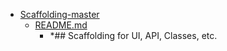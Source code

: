 - <a href = "E:\Node_projects\Node_Way\ArchivTSH_2\ArhivTimur_2\Scaffolding-master\cat.Scaffolding-master\dir.Scaffolding-master.md">Scaffolding-master</a>
    - <a href = "E:\Node_projects\Node_Way\ArchivTSH_2\ArhivTimur_2\Scaffolding-master\README.md">README.md</a>
        - *## Scaffolding for UI, API, Classes, etc.
